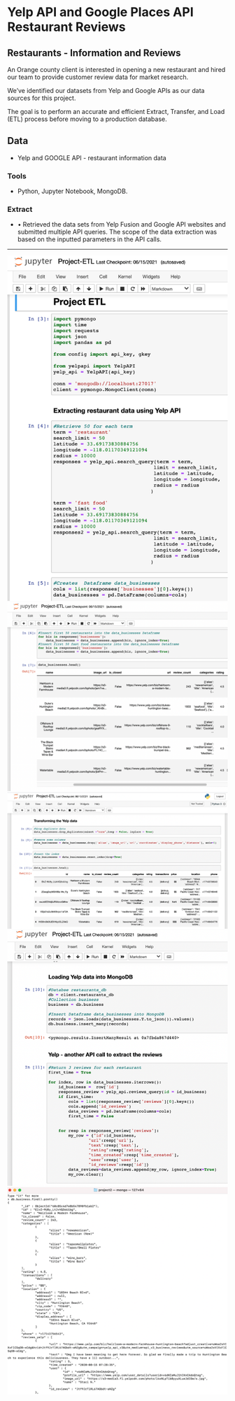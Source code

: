 # Yelp API and Google Places API Restaurant Reviews

## Restaurants - Information and Reviews

An Orange county client is interested in opening a new restaurant and hired our team to provide customer review data for market research.

We’ve identified our datasets from Yelp and Google APIs as our data sources for this project.  

The goal is to perform an accurate and efficient Extract, Transfer, and Load (ETL) process before moving to a production database.    


## Data
* Yelp and GOOGLE API - restaurant information data

### Tools
* Python,  Jupyter Notebook, MongoDB. 

### Extract
* •    Retrieved the data sets from Yelp Fusion and Google API websites and submitted multiple API queries.  The scope of the data extraction was based on the inputted parameters in the API calls.   

---
<img src="https://github.com/dmhitt/ETL-project/blob/main/static/Image1.png">
<img src="https://github.com/dmhitt/ETL-project/blob/main/static/Image2.png">
<img src="https://github.com/dmhitt/ETL-project/blob/main/static/Image3.png">
<img src="https://github.com/dmhitt/ETL-project/blob/main/static/Image4.png">
<img src="https://github.com/dmhitt/ETL-project/blob/main/static/Image5.png">

